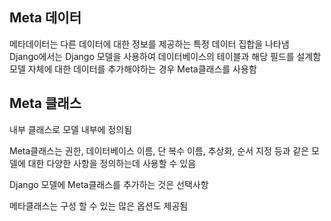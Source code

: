 ## Meta 데이터
메타데이터는 다른 데이터에 대한 정보를 제공하는 특정 데이터 집합을 나타냄  
Django에서는 Django 모델을 사용하여 데이터베이스의 테이블과 해당 필드를 설계함  
모델 자체에 대한 데이터를 추가해야하는 경우 Meta클래스를 사용함

## Meta 클래스
내부 클래스로 모델 내부에 정의됨  
  
Meta클래스는 권한, 데이터베이스 이름, 단 복수 이름, 추상화, 순서 지정 등과 같은 모델에 대한 다양한 사항을 정의하는데 사용할 수 있음  
  
Django 모델에 Meta클래스를 추가하는 것은 선택사항  
  
메타클래스는 구성 할 수 있는 많은 옵션도 제공됨